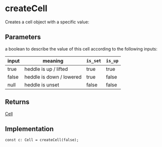 # createCell
Creates a cell object with a specific value:





## Parameters
a boolean to describe the value of this cell according to the following inputs: 

| input  | meaning | `is_set` | `is_up` |
| ----------- | ----------- |----------|----------|
| true | heddle is up / lifted |true | true | 
| false | heddle is down / lowered|true| false | 
| null |heddle is unset| false | false |


## Returns
[Cell](./cell.md)



## Implementation
```
const c: Cell = createCell(false);
```




